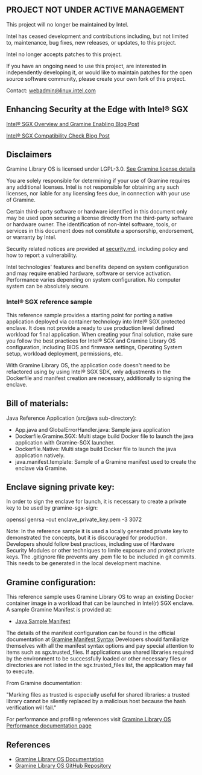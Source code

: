 ## PROJECT NOT UNDER ACTIVE MANAGEMENT

This project will no longer be maintained by Intel.

Intel has ceased development and contributions including, but not limited to, maintenance, bug fixes, new releases, or updates, to this project.  

Intel no longer accepts patches to this project.

If you have an ongoing need to use this project, are interested in independently developing it, or would like to maintain patches for the open source software community, please create your own fork of this project.  

Contact: webadmin@linux.intel.com

## Enhancing Security at the Edge with Intel® SGX

[Intel® SGX Overview and Gramine Enabling Blog Post](https://community.intel.com/t5/Blogs/Products-and-Solutions/Security/Enhancing-Security-at-the-Edge-Intel-Software-Guard-Extensions/post/1563391)

[Intel® SGX Compatibility Check Blog Post](https://community.intel.com/t5/Blogs/Products-and-Solutions/Security/Enhancing-Security-at-the-Edge-Intel-Software-Guard-Extensions/post/1567552)

## Disclaimers

Gramine Library OS is licensed under LGPL-3.0. [See Gramine license details](https://gramine.readthedocs.io/en/stable/devel/contributing.html#copyrights-and-licenses)

You are solely responsible for determining if your use of Gramine requires any additional licenses. Intel is not responsible for obtaining any such licenses, nor liable for any licensing fees due, in connection with your use of Gramine.

Certain third-party software or hardware identified in this document only may be used upon securing a license directly from the third-party software or hardware owner. The identification of non-Intel software, tools, or services in this document does not constitute a sponsorship, endorsement, or warranty by Intel.

Security related notices are provided at [security.md](security.md), including policy and how to report a vulnerability.

Intel technologies' features and benefits depend on system configuration and may require enabled hardware, software or service activation. Performance varies depending on system configuration. No computer system can be absolutely secure.

### Intel® SGX reference sample

This reference sample provides a starting point for porting a native application deployed via container technology into Intel® SGX protected enclave. It does not provide a ready to use production level defined workload for final application. When creating your final solution, make sure you follow the best practices for Intel® SGX and Gramine Library OS configuration, including BIOS and firmware settings, Operating System setup, workload deployment, permissions, etc.

With Gramine Library OS, the application code doesn't need to be refactored using by using Intel® SGX SDK, only adjustments in the Dockerfile and manifest creation are necessary, additionally to signing the enclave.

## Bill of materials:

Java Reference Application (src/java sub-directory):

- App.java and GlobalErrorHandler.java: Sample java application
- Dockerfile.Gramine.SGX: Multi stage build Docker file to launch the java
  application with Gramine-SGX launcher.
- Dockerfile.Native: Multi stage build Docker file to launch the java
  application natively.
- java.manifest.template: Sample of a Gramine manifest used to create the
  enclave via Gramine.

## Enclave signing private key:

In order to sign the enclave for launch, it is necessary to create a private key to be used by gramine-sgx-sign:

openssl genrsa -out enclave_private_key.pem -3 3072

Note: In the reference sample it is used a locally generated private key to demonstrated the concepts, but it is discouraged for production. Developers should follow best practices, including use of Hardware Security Modules or other techniques to limite exposure and protect private keys. The .gitignore file prevents any .pem file to be included in git commits. This needs to be generated in the local development machine.

## Gramine configuration:

This reference sample uses Gramine Library OS to wrap an existing Docker container image in a workload that can be launched in Intel(r) SGX enclave.
A sample Gramine Manifest is provided at:

- [Java Sample Manifest](sample/java/java.manifest.template)

The details of the manifest configuration can be found in the official documentation at [Gramine Manifest Syntax](https://gramine.readthedocs.io/en/stable/manifest-syntax.html)
Developers should familiarize themselves with all the manifest syntax options and pay special attention to items such as sgx.trusted_files.
If applications use shared libraries required by the environment to be successfully loaded or other necessary files or directories are not listed in the sgx.trusted_files list, the application may fail to execute.

From Gramine documentation:

"Marking files as trusted is especially useful for shared libraries: a trusted library cannot be silently replaced by a malicious host because the hash verification will fail."

For performance and profiling references visit [Gramine Library OS Performance documentation page](https://gramine.readthedocs.io/en/stable/performance.html)

## References

- [Gramine Library OS Documentation](https://gramine.readthedocs.io/en/stable/)
- [Gramine Library OS GitHub Repository](https://github.com/gramineproject/gramine)
